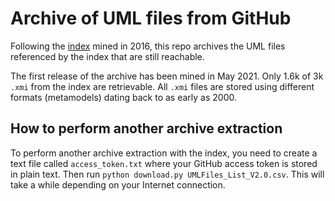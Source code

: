 # Archive of UML files from GitHub
Following the [index](http://oss.models-db.com/) mined in 2016, this repo archives the UML files referenced by the index that are still reachable.

The first release of the archive has been mined in May 2021. Only 1.6k of 3k `.xmi` from the index are retrievable. All `.xmi` files are stored using different formats (metamodels) dating back to as early as 2000.

## How to perform another archive extraction
To perform another archive extraction with the index, you need to create a text file called `access_token.txt` where your GitHub access token is stored in plain text. Then run `python download.py UMLFiles_List_V2.0.csv`. This will take a while depending on your Internet connection.